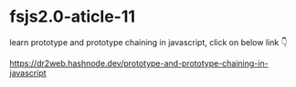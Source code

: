 # fsjs2.0-aticle-11

learn prototype and prototype chaining in javascript, click on below link 👇

https://dr2web.hashnode.dev/prototype-and-prototype-chaining-in-javascript
